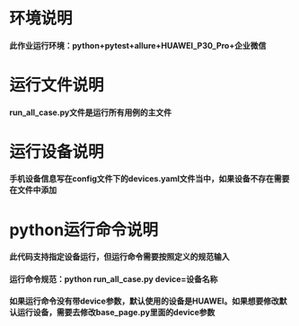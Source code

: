# 环境说明
#### 此作业运行环境：python+pytest+allure+HUAWEI_P30_Pro+企业微信

# 运行文件说明
#### run_all_case.py文件是运行所有用例的主文件

# 运行设备说明
#### 手机设备信息写在config文件下的devices.yaml文件当中，如果设备不存在需要在文件中添加

# python运行命令说明
#### 此代码支持指定设备运行，但运行命令需要按照定义的规范输入
#### 运行命令规范：python run_all_case.py device=设备名称
#### 如果运行命令没有带device参数，默认使用的设备是HUAWEI。如果想要修改默认运行设备，需要去修改base_page.py里面的device参数

